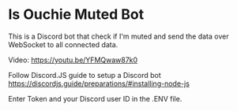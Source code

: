 # Is Ouchie Muted Bot
This is a Discord bot that check if I'm muted and send the data over WebSocket to all connected data.

Video: https://youtu.be/YFMQwaw87k0

Follow Discord.JS guide to setup a Discord bot
https://discordjs.guide/preparations/#installing-node-js

Enter Token and your Discord user ID in the .ENV file.
